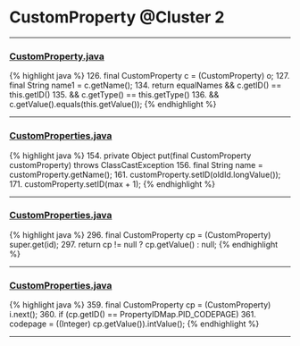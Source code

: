 # CustomProperty @Cluster 2

***

### [CustomProperty.java](https://searchcode.com/codesearch/view/15642672/)
{% highlight java %}
126. final CustomProperty c = (CustomProperty) o;
127. final String name1 = c.getName();
134. return equalNames && c.getID() == this.getID()
135.         && c.getType() == this.getType()
136.         && c.getValue().equals(this.getValue());
{% endhighlight %}

***

### [CustomProperties.java](https://searchcode.com/codesearch/view/15642679/)
{% highlight java %}
154. private Object put(final CustomProperty customProperty) throws ClassCastException
156.     final String name = customProperty.getName();
161.         customProperty.setID(oldId.longValue());
171.         customProperty.setID(max + 1);
{% endhighlight %}

***

### [CustomProperties.java](https://searchcode.com/codesearch/view/15642679/)
{% highlight java %}
296. final CustomProperty cp = (CustomProperty) super.get(id);
297. return cp != null ? cp.getValue() : null;
{% endhighlight %}

***

### [CustomProperties.java](https://searchcode.com/codesearch/view/15642679/)
{% highlight java %}
359. final CustomProperty cp = (CustomProperty) i.next();
360. if (cp.getID() == PropertyIDMap.PID_CODEPAGE)
361.     codepage = ((Integer) cp.getValue()).intValue();
{% endhighlight %}

***

